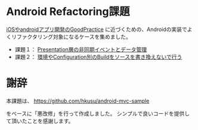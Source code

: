 Android Refactoring課題
==================

[iOSやandroidアプリ開発のGoodPractice](http://www.slideshare.net/mokemokechicken/iosandroidgoodpractice)
に近づくための、Androidの実装でよくリファクタリング対象になるケースを集めました。

* 課題１： [Presentation層の非同期イベントとデータ管理](doc/example_1.md)
* 課題２： [環境やConfiguration別のBuildをソースを書き換えないで行う](doc/example_2.md)

謝辞
==========

本課題は、
https://github.com/hkusu/android-mvc-sample

をベースに「悪改修」を行って作成しました。
シンプルで良いコードを提供して頂いたことを感謝します。

